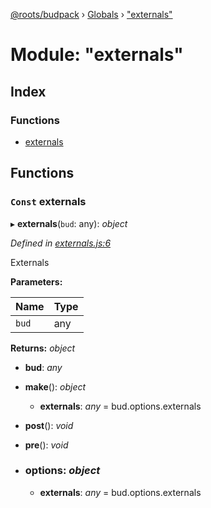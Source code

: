 [@roots/budpack](../README.md) › [Globals](../globals.md) › ["externals"](_externals_.md)

# Module: "externals"

## Index

### Functions

* [externals](_externals_.md#const-externals)

## Functions

### `Const` externals

▸ **externals**(`bud`: any): *object*

*Defined in [externals.js:6](https://github.com/roots/bud-support/blob/5f43850/src/budpack/builder/webpack/externals.js#L6)*

Externals

**Parameters:**

Name | Type |
------ | ------ |
`bud` | any |

**Returns:** *object*

* **bud**: *any*

* **make**(): *object*

  * **externals**: *any* = bud.options.externals

* **post**(): *void*

* **pre**(): *void*

* ### **options**: *object*

  * **externals**: *any* = bud.options.externals
